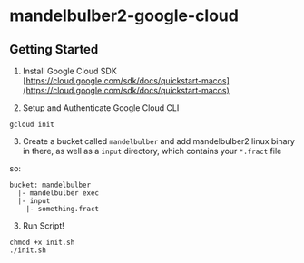 # mandelbulber2-google-cloud

## Getting Started

1. Install Google Cloud SDK
   [https://cloud.google.com/sdk/docs/quickstart-macos](https://cloud.google.com/sdk/docs/quickstart-macos)

2. Setup and Authenticate Google Cloud CLI

```
gcloud init
```

3. Create a bucket called `mandelbulber` and add mandelbulber2 linux binary in there, as well as a `input` directory, which contains your `*.fract` file

so:

```
bucket: mandelbulber
  |- mandelbulber exec
  |- input
    |- something.fract
```

3. Run Script!

```
chmod +x init.sh
./init.sh

```
